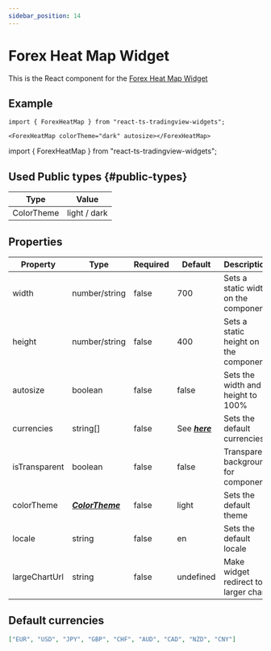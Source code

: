 ```yaml
---
sidebar_position: 14
---
```


# Forex Heat Map Widget

This is the React component for the [Forex Heat Map Widget](https://www.tradingview.com/widget/forex-heat-map/)

## Example

```
import { ForexHeatMap } from "react-ts-tradingview-widgets";

<ForexHeatMap colorTheme="dark" autosize></ForexHeatMap>
```

import { ForexHeatMap } from "react-ts-tradingview-widgets";

<ForexHeatMap colorTheme="dark" autosize></ForexHeatMap>

## Used Public types {#public-types}

| Type       | Value        |
| ---------- | ------------ |
| ColorTheme | light / dark |

## Properties

| Property      | Type                              | Required | Default                       | Description                           |
| ------------- | --------------------------------- | -------- | ----------------------------- | ------------------------------------- |
| width         | number/string                     | false    | 700                           | Sets a static width on the component  |
| height        | number/string                     | false    | 400                           | Sets a static height on the component |
| autosize      | boolean                           | false    | false                         | Sets the width and height to 100%     |
| currencies    | string[]                          | false    | See [_**here**_](#currencies) | Sets the default currencies           |
| isTransparent | boolean                           | false    | false                         | Transparent background for component  |
| colorTheme    | [_**ColorTheme**_](#public-types) | false    | light                         | Sets the default theme                |
| locale        | string                            | false    | en                            | Sets the default locale               |
| largeChartUrl | string                            | false    | undefined                     | Make widget redirect to larger chart  |

## Default currencies

```json
["EUR", "USD", "JPY", "GBP", "CHF", "AUD", "CAD", "NZD", "CNY"]
```
